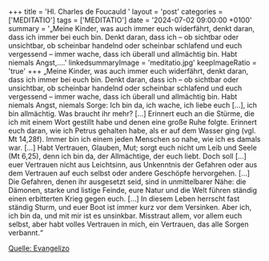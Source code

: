 +++
title = 'Hl. Charles de Foucauld  '
layout = 'post'
categories = ['MEDITATIO']
tags = ['MEDITATIO']
date = '2024-07-02 09:00:00 +0100'
summary = '„Meine Kinder, was auch immer euch widerfährt, denkt daran, dass ich immer bei euch bin. Denkt daran, dass ich – ob sichtbar oder unsichtbar, ob scheinbar handelnd oder scheinbar schlafend und euch vergessend – immer wache, dass ich überall und allmächtig bin. Habt niemals Angst,....'
linkedsummaryImage = 'meditatio.jpg'
keepImageRatio = 'true'
+++
„Meine Kinder, was auch immer euch widerfährt, denkt daran, dass ich immer bei euch bin. Denkt daran, dass ich – ob sichtbar oder unsichtbar, ob scheinbar handelnd oder scheinbar schlafend und euch vergessend – immer wache, dass ich überall und allmächtig bin. Habt niemals Angst, niemals Sorge: Ich bin da, ich wache, ich liebe euch […], ich bin allmächtig.<!--more--> Was braucht ihr mehr? […] Erinnert euch an die Stürme, die ich mit einem Wort gestillt habe und denen eine große Ruhe folgte. Erinnert euch daran, wie ich Petrus gehalten habe, als er auf dem Wasser ging (vgl. Mt 14,28f). Immer bin ich einem jeden Menschen so nahe, wie ich es damals war. […] Habt Vertrauen, Glauben, Mut; sorgt euch nicht um Leib und Seele (Mt 6,25), denn ich bin da, der Allmächtige, der euch liebt.
Doch soll […] euer Vertrauen nicht aus Leichtsinn, aus Unkenntnis der Gefahren oder aus dem Vertrauen auf euch selbst oder andere Geschöpfe hervorgehen. […] Die Gefahren, denen ihr ausgesetzt seid, sind in unmittelbarer Nähe: die Dämonen, starke und listige Feinde, eure Natur und die Welt führen ständig einen erbitterten Krieg gegen euch. […] In diesem Leben herrscht fast ständig Sturm, und euer Boot ist immer kurz vor dem Versinken. Aber ich, ich bin da, und mit mir ist es unsinkbar. Misstraut allem, vor allem euch selbst, aber habt volles Vertrauen in mich, ein Vertrauen, das alle Sorgen verbannt.“


[Quelle: Evangelizo](https://evangeliumtagfuertag.org/DE/gospel)
